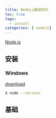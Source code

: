 ```yaml
---
title: Nodejs基础知识
toc: true
tags:
  - install
categories: [ nodejs]
---
```


[Node.js](https://nodejs.org/)

## 安装

### Windows
[download](https://nodejs.org/dist/v7.0.0/node-v7.0.0-x64.msi)

``` bash
$ node --version
```

## 基础
